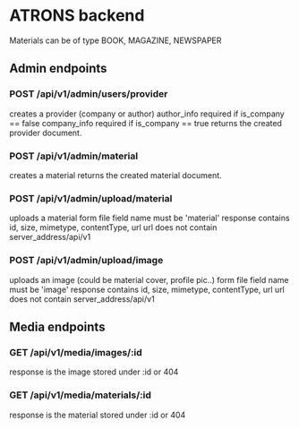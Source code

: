 # ATRONS backend
Materials can be of type BOOK, MAGAZINE, NEWSPAPER

## Admin endpoints  
### POST /api/v1/admin/users/provider
creates a provider (company or author)
author_info required if is_company == false
company_info required if is_company == true
returns the created provider document.

### POST /api/v1/admin/material
creates a material
returns the created material document.

### POST /api/v1/admin/upload/material
uploads a material
form file field name must be 'material'
response contains id, size, mimetype, contentType, url
url does not contain server_address/api/v1

### POST /api/v1/admin/upload/image
uploads an image (could be material cover, profile pic..)
form file field name must be 'image'
response contains id, size, mimetype, contentType, url
url does not contain server_address/api/v1

## Media endpoints
### GET /api/v1/media/images/:id
response is the image stored under :id or 404

### GET /api/v1/media/materials/:id
response is the material stored under :id or 404

